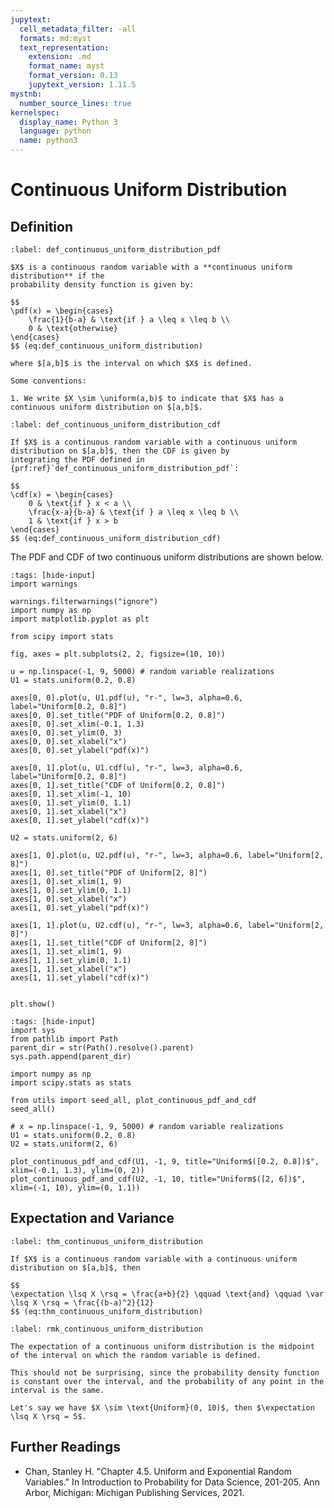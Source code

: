 ```yaml
---
jupytext:
  cell_metadata_filter: -all
  formats: md:myst
  text_representation:
    extension: .md
    format_name: myst
    format_version: 0.13
    jupytext_version: 1.11.5
mystnb:
  number_source_lines: true
kernelspec:
  display_name: Python 3
  language: python
  name: python3
---
```


# Continuous Uniform Distribution

## Definition

```{prf:definition} Continuous Uniform Distribution (PDF)
:label: def_continuous_uniform_distribution_pdf

$X$ is a continuous random variable with a **continuous uniform distribution** if the 
probability density function is given by:

$$
\pdf(x) = \begin{cases}
    \frac{1}{b-a} & \text{if } a \leq x \leq b \\
    0 & \text{otherwise}
\end{cases}
$$ (eq:def_continuous_uniform_distribution)

where $[a,b]$ is the interval on which $X$ is defined.

Some conventions:

1. We write $X \sim \uniform(a,b)$ to indicate that $X$ has a continuous uniform distribution on $[a,b]$.
```

```{prf:definition} Continuous Uniform Distribution (CDF)
:label: def_continuous_uniform_distribution_cdf

If $X$ is a continuous random variable with a continuous uniform distribution on $[a,b]$, then the CDF is given by
integrating the PDF defined in {prf:ref}`def_continuous_uniform_distribution_pdf`:

$$
\cdf(x) = \begin{cases}
    0 & \text{if } x < a \\
    \frac{x-a}{b-a} & \text{if } a \leq x \leq b \\
    1 & \text{if } x > b
\end{cases}
$$ (eq:def_continuous_uniform_distribution_cdf)
```

The PDF and CDF of two continuous uniform distributions are shown below.

```{code-cell} ipython3
:tags: [hide-input]
import warnings

warnings.filterwarnings("ignore")
import numpy as np
import matplotlib.pyplot as plt

from scipy import stats

fig, axes = plt.subplots(2, 2, figsize=(10, 10))

u = np.linspace(-1, 9, 5000) # random variable realizations
U1 = stats.uniform(0.2, 0.8) 

axes[0, 0].plot(u, U1.pdf(u), "r-", lw=3, alpha=0.6, label="Uniform[0.2, 0.8]")
axes[0, 0].set_title("PDF of Uniform[0.2, 0.8]")
axes[0, 0].set_xlim(-0.1, 1.3)
axes[0, 0].set_ylim(0, 3)
axes[0, 0].set_xlabel("x")
axes[0, 0].set_ylabel("pdf(x)")

axes[0, 1].plot(u, U1.cdf(u), "r-", lw=3, alpha=0.6, label="Uniform[0.2, 0.8]")
axes[0, 1].set_title("CDF of Uniform[0.2, 0.8]")
axes[0, 1].set_xlim(-1, 10)
axes[0, 1].set_ylim(0, 1.1)
axes[0, 1].set_xlabel("x")
axes[0, 1].set_ylabel("cdf(x)")

U2 = stats.uniform(2, 6)

axes[1, 0].plot(u, U2.pdf(u), "r-", lw=3, alpha=0.6, label="Uniform[2, 8]")
axes[1, 0].set_title("PDF of Uniform[2, 8]")
axes[1, 0].set_xlim(1, 9)
axes[1, 0].set_ylim(0, 1.1)
axes[1, 0].set_xlabel("x")
axes[1, 0].set_ylabel("pdf(x)")

axes[1, 1].plot(u, U2.cdf(u), "r-", lw=3, alpha=0.6, label="Uniform[2, 8]")
axes[1, 1].set_title("CDF of Uniform[2, 8]")
axes[1, 1].set_xlim(1, 9)
axes[1, 1].set_ylim(0, 1.1)
axes[1, 1].set_xlabel("x")
axes[1, 1].set_ylabel("cdf(x)")


plt.show()
```

```{code-cell} ipython3
:tags: [hide-input]
import sys
from pathlib import Path
parent_dir = str(Path().resolve().parent)
sys.path.append(parent_dir)

import numpy as np
import scipy.stats as stats

from utils import seed_all, plot_continuous_pdf_and_cdf
seed_all()

# x = np.linspace(-1, 9, 5000) # random variable realizations
U1 = stats.uniform(0.2, 0.8) 
U2 = stats.uniform(2, 6)

plot_continuous_pdf_and_cdf(U1, -1, 9, title="Uniform$([0.2, 0.8])$", xlim=(-0.1, 1.3), ylim=(0, 2))
plot_continuous_pdf_and_cdf(U2, -1, 10, title="Uniform$([2, 6])$", xlim=(-1, 10), ylim=(0, 1.1))
```

## Expectation and Variance

```{prf:theorem} Expectation and Variance of Continuous Uniform Distribution
:label: thm_continuous_uniform_distribution

If $X$ is a continuous random variable with a continuous uniform distribution on $[a,b]$, then

$$
\expectation \lsq X \rsq = \frac{a+b}{2} \qquad \text{and} \qquad \var \lsq X \rsq = \frac{(b-a)^2}{12}
$$ (eq:thm_continuous_uniform_distribution)
```

```{prf:remark} Intuition for Expectation and Variance of Continuous Uniform Distribution
:label: rmk_continuous_uniform_distribution

The expectation of a continuous uniform distribution is the midpoint of the interval on which the random variable is defined. 

This should not be surprising, since the probability density function is constant over the interval, and the probability of any point in the interval is the same.

Let's say we have $X \sim \text{Uniform}(0, 10)$, then $\expectation \lsq X \rsq = 5$.
```

## Further Readings

- Chan, Stanley H. "Chapter 4.5. Uniform and Exponential Random Variables." In Introduction to Probability for Data Science, 201-205. Ann Arbor, Michigan: Michigan Publishing Services, 2021. 
